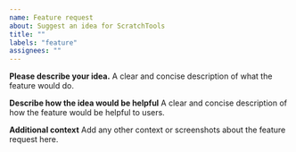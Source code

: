 ```yaml
---
name: Feature request
about: Suggest an idea for ScratchTools
title: ""
labels: "feature"
assignees: ""
---
```


**Please describe your idea.**
A clear and concise description of what the feature would do.

**Describe how the idea would be helpful**
A clear and concise description of how the feature would be helpful to users.

**Additional context**
Add any other context or screenshots about the feature request here.
